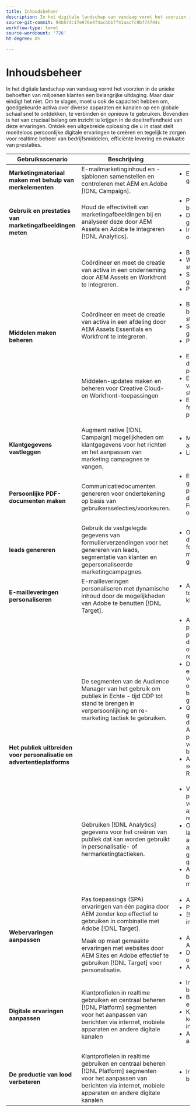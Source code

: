 ```yaml
---
title: Inhoudsbeheer
description: In het digitale landschap van vandaag vormt het voorzien in de unieke behoeften van miljoenen klanten een belangrijke uitdaging. Maar daar eindigt het niet. Om te slagen, moet u ook de capaciteit hebben om, goedgekeurde activa over diverse apparaten en kanalen op een globale schaal snel te ontdekken, te verbinden en opnieuw te gebruiken. Bovendien is het van cruciaal belang om inzicht te krijgen in de doeltreffendheid van deze ervaringen. Ontdek een uitgebreide oplossing die u in staat stelt moeiteloos persoonlijke digitale ervaringen te creëren en tegelijk te zorgen voor realtime beheer van bedrijfsmiddelen, efficiënte levering en evaluatie van prestaties.
source-git-commit: 94b074c17e976e4f4acbb1ff41aacfc9bf74744c
workflow-type: tm+mt
source-wordcount: '726'
ht-degree: 0%

---
```



# Inhoudsbeheer

In het digitale landschap van vandaag vormt het voorzien in de unieke behoeften van miljoenen klanten een belangrijke uitdaging. Maar daar eindigt het niet. Om te slagen, moet u ook de capaciteit hebben om, goedgekeurde activa over diverse apparaten en kanalen op een globale schaal snel te ontdekken, te verbinden en opnieuw te gebruiken. Bovendien is het van cruciaal belang om inzicht te krijgen in de doeltreffendheid van deze ervaringen. Ontdek een uitgebreide oplossing die u in staat stelt moeiteloos persoonlijke digitale ervaringen te creëren en tegelijk te zorgen voor realtime beheer van bedrijfsmiddelen, efficiënte levering en evaluatie van prestaties.

<table>
 <thead>
    <tr>
      <th>Gebruiksscenario</th>
      <th>Beschrijving</th>
      <th>Voorbeelden</th>
      <th>Toepassingen</th>
    </tr>
  </thead>
  <tbody>
    <tr>
      <td><strong>Marketingmateriaal maken met behulp van merkelementen</strong></td>
      <td>
        E-mailmarketinginhoud en -sjablonen samenstellen en controleren met AEM en Adobe [!DNL Campaign].
      </td>
      <td>
        <ul style="margin-top: 0;">
          <li>E-mails verzenden die zijn gemaakt met AEM</li>
        </ul>
      </td>
      <td>
        <a
          href="../integrations-between-applications/campaign/campaign-experience-manager.md"
          target="_blank"
          rel="noopener noreferrer"
          >[!DNL Campaign] en AEM</a
        >
      </td>
    </tr>
    <tr>
      <td><strong>Gebruik en prestaties van marketingafbeeldingen meten</strong></td>
      <td>
        Houd de effectiviteit van marketingafbeeldingen bij en analyseer deze door AEM Assets en Adobe te integreren [!DNL Analytics].
      </td>
      <td>
        <ul style="margin-top: 0;">
          <li>Prestaties van middelen bijhouden en analyseren</li>
          <li>De betrokkenheid van gebruikers analyseren</li>
          <li>Inhoudsstrategie optimaliseren</li>
        </ul>
      </td>
      <td>
        <a
          href="../integrations-between-applications/experience-manager/experience-manager-analytics.md"
          target="_blank"
          rel="noopener noreferrer"
          >AEM Assets en [!DNL Analytics]</a
        >
      </td>
    </tr>
    <tr>
      <td rowspan="3"><strong>Middelen maken beheren</strong></td>
      <td>
        Coördineer en meet de creatie van activa in een onderneming door AEM Assets en Workfront te integreren.
      </td>
      <td>
        <ul style="margin-top: 0;">
          <li>Bedrijfsmiddelenbeheer</li>
          <li>Workflows voor middelen stroomlijnen</li>
          <li>Samenwerking en goedkeuring verbeteren</li>
          <li>Projectbeheer verbeteren</li>
        </ul>
      </td>
      <td>
        <a
          href="../integrations-between-applications/experience-manager/experience-manager-workfront.md"
          target="_blank"
          rel="noopener noreferrer"
          >AEM Assets en Workfront</a
        >
      </td>
    </tr>
    <tr>
      <td>
        Coördineer en meet de creatie van activa in een afdeling door AEM Assets Essentials en Workfront te integreren.
      </td>
      <td>
        <ul style="margin-top: 0;">
          <li>Beheer van bedrijfsmiddelen stroomlijnen</li>
          <li>Samenwerking en goedkeuring inschakelen</li>
          <li>Projectbeheer verbeteren</li>
        </ul>
      </td>
      <td>
        <a
          href="../integrations-between-applications/experience-manager/experience-manager-workfront.md"
          target="_blank"
          rel="noopener noreferrer"
          >AEM Assets Essentials en Workfront</a
        >
      </td>
    </tr>
    <tr>
      <td>
        Middelen-updates maken en beheren voor Creative Cloud- en Workfront-toepassingen
      </td>
      <td>
        <ul style="margin-top: 0;">
          <li>Elementen uploaden en delen op meerdere platforms</li>
          <li>Evaluatie en goedkeuring van bedrijfsmiddelen starten</li>
          <li>Elementvereisten en feedback op verschillende platforms weergeven</li>
        </ul>
      </td>
      <td>
        <a
          href="../integrations-between-applications/workfront/workfront-creative-cloud.md"
          target="_blank"
          rel="noopener noreferrer"
          >Creative Cloud en Workfront</a
        >
      </td>
    </tr>
    <tr>
      <td><strong>Klantgegevens vastleggen</strong></td>
      <td>
        Augment native [!DNL Campaign] mogelijkheden om klantgegevens voor het richten en het aanpassen van marketing campagnes te vangen.
      </td>
      <td>
        <ul style="margin-top: 0;">
          <li>Maak profielen en verzamel aanvullende informatie.</li>
          <li>Lidmaatschappen</li>
        </ul>
      </td>
      <td>
        <a
          href="../integrations-between-applications/experience-manager/experience-manager-campaign.md"
          target="_blank"
          rel="noopener noreferrer"
          >AEM Forms en [!DNL Campaign] Standaard</a
        >
      </td>
    </tr>
    <tr>
      <td><strong>Persoonlijke PDF-documenten maken</strong></td>
      <td>
        Communicatiedocumenten genereren voor ondertekening op basis van gebruikersselecties/voorkeuren.
      </td>
      <td>
        <ul style="margin-top: 0;">
          <li>
            Een dynamisch gegenereerde NDA presenteren op basis van de gegevens van een AEM Forms-verzending voor ondertekening
          </li>
        </ul>
      </td>
      <td>
        <a
          href="../integrations-between-applications/experience-manager//experience-manager-acrobat-sign.md"
          target="_blank"
          rel="noopener noreferrer"
          >AEM Forms en Acrobat Sign</a
        >
      </td>
    </tr>
    <tr>
      <td><strong>leads genereren</strong></td>
      <td>
        Gebruik de vastgelegde gegevens van formulierverzendingen voor het genereren van leads, segmentatie van klanten en gepersonaliseerde marketingcampagnes.
      </td>
      <td>
        <ul style="margin-top: 0;">
          <li>
            Ontwerp en publiceer dynamische en interactieve formulieren voor web- en mobiele apparaten voor het genereren van leads.
          </li>
        </ul>
      </td>
      <td>
        <a
          href="../integrations-between-applications/experience-manager/experience-manager-marketo.md"
          target="_blank"
          rel="noopener noreferrer"
          >AEM Forms en Marketo</a
        >
      </td>
    </tr>
    <tr>
      <td><strong>E-mailleveringen personaliseren</strong></td>
      <td>
        E-mailleveringen personaliseren met dynamische inhoud door de mogelijkheden van Adobe te benutten [!DNL Target].
      </td>
      <td>
        <ul style="margin-top: 0;">
          <li>Aangepaste aanbiedingen toevoegen aan e-mails van klanten</li>
        </ul>
      </td>
      <td>
        <a
          href="../integrations-between-applications/campaign/campaign-target.md"
          target="_blank"
          rel="noopener noreferrer"
          >[!DNL Campaign] en [!DNL Target]</a
        >
      </td>
    </tr>
    <tr>
      <td rowspan="2"><strong>Het publiek uitbreiden voor personalisatie en advertentieplatforms</strong></td>
      <td>
        De segmenten van de Audience Manager van het gebruik om publiek in Echte - tijd CDP tot stand te brengen in verpersoonlijking en re-marketing tactiek te gebruiken.
      </td>
      <td>
        <ul style="margin-top: 0;">
          <li>
            Anonieme digitale publieksgerichtheid en personalisatie uitvoeren op de website, de mobiele app of op ondersteunde reclamekanalen
          </li>
          <li>
            De landingspagina en de ervaringen met voorafgaande verificatie optimaliseren op basis van bekende apparaat- en gedragseigenschappen
          </li>
          <li>
            Gebruik het gegevensnetwerk van de derde partij van de Audience Manager om uw publiek voor het richten verder te verfijnen en uit te breiden
          </li>
          <li>Audience Manager-segmenten delen met RTCDP</li>
        </ul>
      </td>
      <td>
        <a
          href="../integrations-between-applications/aam/aam-rtcdp.md"
          target="_blank"
          rel="noopener noreferrer"
          >Audience Manager en realtime klantgegevens [!DNL Platform]</a
        >
      </td>
    </tr>
    <tr>
      <td>
        Gebruiken [!DNL Analytics] gegevens voor het creëren van publiek dat kan worden gebruikt in personalisatie- of hermarketingtactieken.
      </td>
      <td>
        <ul style="margin-top: 0;">
          <li>
            Voer digitale publieksgerichte en verpersoonlijking op apparaten of gesteunde reclamekanalen uit.
          </li>
          <li>
            Optimaliseer bekende klant landende pagina's en anonieme ervaringen die op apparaat en gedragsattributen worden gebaseerd.
          </li>
          <li>Activeer het publiek naar bekende kanalen, zoals e-mail en SMS.</li>
        </ul>
      </td>
      <td>
        <a
          href="../integrations-between-applications/analytics/analytics-rtcdp.md"
          target="_blank"
          rel="noopener noreferrer"
          >[!DNL Analytics] en realtime klantgegevens [!DNL Platform]</a
        >
      </td>
    </tr>    
    <tr>
      <td rowspan="2"><strong>Webervaringen aanpassen</strong></td>
      <td>
        Pas toepassings (SPA) ervaringen van één pagina door AEM zonder kop effectief te gebruiken in combinatie met Adobe [!DNL Target].
      </td>
      <td>
        <ul style="margin-top: 0;">
          <li>Aanpassing van één pagina.</li>
          <li>Persoonlijke API-reacties.</li>
          <li>[!DNL Target]levering van inhoud.A/B testvariaties.</li>
        </ul>
      </td>
      <td>
        <a
          href="../integrations-between-applications/experience-manager/experience-manager-target.md"
          target="_blank"
          rel="noopener noreferrer"
          >AEM zonder kop en [!DNL Target]</a
        >
      </td>
    </tr>
    <tr>
      <td>
        Maak op maat gemaakte ervaringen met websites door AEM Sites en Adobe effectief te gebruiken [!DNL Target] voor personalisatie.
      </td>
      <td>
        <ul style="margin-top: 0;">
          <li>Aanpassing van websites AEM</li>
          <li>De gebruikerservaring optimaliseren.</li>
          <li>A/B-testvariaties.</li>
        </ul>
      </td>
      <td>
        <a
          href="../integrations-between-applications/experience-manager/experience-manager-target.md"
          target="_blank"
          rel="noopener noreferrer"
          >AEM Sites en [!DNL Target]</a
        >
      </td>
    </tr>
    <tr>
      <td><strong>Digitale ervaringen aanpassen</strong></td>
      <td>
        Klantprofielen in realtime gebruiken en centraal beheren [!DNL Platform] segmenten voor het aanpassen van berichten via internet, mobiele apparaten en andere digitale kanalen
      </td>
      <td>
        <ul style="margin-top: 0;">
          <li>Inhoud aanpassen aan bekende bezoekers</li>
          <li>Betrouwbaarheidsverklaring en deelname vergroten</li>
          <li>Klanten met een risico op koeling identificeren en inschakelen</li>
          <li>Aanpassing in realtime aanbieding</li>
        </ul>
      </td>
      <td>
        <a
          href="../integrations-between-applications/rtcdp/rtcdp-target.md"
          target="_blank"
          rel="noopener noreferrer"
          >Real-time klantgegevens [!DNL Platform] en [!DNL Target]</a
        >
      </td>
    </tr>     
    <tr>
      <td><strong>De productie van lood verbeteren</strong></td>
      <td>
        Klantprofielen in realtime gebruiken en centraal beheren [!DNL Platform] segmenten voor het aanpassen van berichten via internet, mobiele apparaten en andere digitale kanalen
      </td>
      <td>
        <ul style="margin-top: 0;">
          <li>Inhoud aanpassen aan bekende bezoekers</li>
        </ul>
      </td>
      <td>
        <a
          href="../integrations-between-applications/rtcdp/rtcdp-target.md"
          target="_blank"
          rel="noopener noreferrer"
          >Real-time klantgegevens [!DNL Platform] en [!DNL Target]</a
        >
      </td>
    </tr>
  </tbody>
</table>
